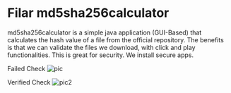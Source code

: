 # Filar md5sha256calculator 
md5sha256calculator is a simple java application (GUI-Based) that calculates the hash value of a file from the official repository.
The benefits is that we can validate the files we download, with click and play functionalities. 
This is great for security. We install secure apps. 

Failed Check
![pic](https://user-images.githubusercontent.com/18099733/156562293-0390eb5c-bbd9-4bcd-8507-128637839a8b.png)

Verified Check
![pic2](https://user-images.githubusercontent.com/18099733/156562303-f86990f0-8c29-4ccc-86f9-da3f7bdfb169.png)
